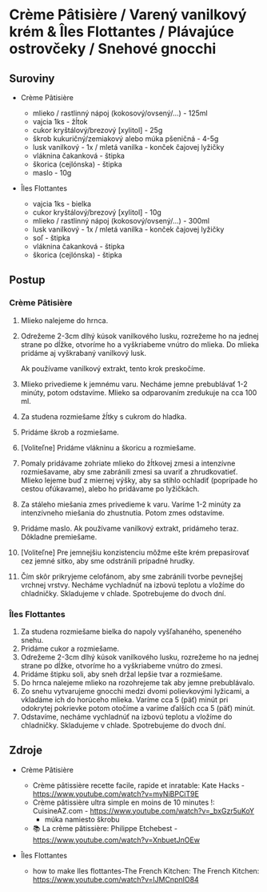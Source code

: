 # Crème Pâtisière / Varený vanilkový krém & Îles Flottantes / Plávajúce ostrovčeky / Snehové gnocchi

## Suroviny

- Crème Pâtisière
    - mlieko / rastlinný nápoj (kokosový/ovsený/...) - 125ml
    - vajcia 1ks - žĺtok
    - cukor kryštálový/brezový [xylitol] - 25g
    - škrob kukuričný/zemiakový alebo múka pšeničná - 4-5g
    - lusk vanilkový - 1x / mletá vanilka - konček čajovej lyžičky
    - vláknina čakanková - štipka
    - škorica (cejlónska) - štipka
    - maslo - 10g

- Îles Flottantes
    - vajcia 1ks - bielka
    - cukor kryštálový/brezový [xylitol] - 10g
    - mlieko / rastlinný nápoj (kokosový/ovsený/...) - 300ml
    - lusk vanilkový - 1x / mletá vanilka - konček čajovej lyžičky
    - soľ - štipka
    - vláknina čakanková - štipka
    - škorica (cejlónska) - štipka

## Postup

### Crème Pâtisière

1. Mlieko nalejeme do hrnca.
1. Odrežeme 2-3cm dlhý kúsok vanilkového lusku, rozrežeme ho na jednej strane po dĺžke, otvoríme ho a vyškriabeme vnútro do mlieka. Do mlieka pridáme aj vyškrabaný vanilkový lusk.

    Ak používame vanilkový extrakt, tento krok preskočíme.
1. Mlieko privedieme k jemnému varu. Necháme jemne prebublávať 1-2 minúty, potom odstavíme. Mlieko sa odparovaním zredukuje na cca 100 ml.
1. Za studena rozmiešame žĺtky s cukrom do hladka.
1. Pridáme škrob a rozmiešame.
1. [Voliteľne] Pridáme vlákninu a škoricu a rozmiešame.
1. Pomaly pridávame zohriate mlieko do žĺtkovej zmesi a intenzívne rozmiešavame, aby sme zabránili zmesi sa uvariť a zhrudkovatieť. Mlieko lejeme buď z miernej výšky, aby sa stihlo ochladiť (poprípade ho cestou ofúkavame), alebo ho pridávame po lyžičkách.
1. Za stáleho miešania zmes privedieme k varu. Varíme 1-2 minúty za intenzívneho miešania do zhustnutia. Potom zmes odstavíme.
1. Pridáme maslo. Ak používame vanilkový extrakt, pridámeho teraz. Dôkladne premiešame.
1. [Voliteľne] Pre jemnejšiu konzistenciu môžme ešte krém prepasírovať cez jemné sitko, aby sme odstránili prípadné hrudky.
1. Čím skôr prikryjeme celofánom, aby sme zabránili tvorbe pevnejšej vrchnej vrstvy. Necháme vychladnúť na izbovú teplotu a vložíme do chladničky. Skladujeme v chlade. Spotrebujeme do dvoch dní.

### Îles Flottantes

1. Za studena rozmiešame bielka do napoly vyšľahaného, speneného snehu.
1. Pridáme cukor a rozmiešame.
1. Odrežeme 2-3cm dlhý kúsok vanilkového lusku, rozrežeme ho na jednej strane po dĺžke, otvoríme ho a vyškriabeme vnútro do zmesi.
1. Pridáme štipku soli, aby sneh držal lepšie tvar a rozmiešame.
1. Do hrnca nalejeme mlieko na rozohrejeme tak aby jemne prebublávalo.
1. Zo snehu vytvarujeme gnocchi medzi dvomi polievkovými lyžicami, a vkladáme ich do horúceho mlieka. Varíme cca 5 (päť) minút pri odokrytej pokrievke potom otočíme a varíme ďalších cca 5 (päť) minút.
1. Odstavíme, necháme vychladnúť na izbovú teplotu a vložíme do chladničky. Skladujeme v chlade. Spotrebujeme do dvoch dní.

## Zdroje

- Crème Pâtisière
    - Crème pâtissière recette facile, rapide et inratable: Kate Hacks - https://www.youtube.com/watch?v=myNiBPCiT9E
    - Crème pâtissière ultra simple en moins de 10 minutes !: CuisineAZ.com - https://www.youtube.com/watch?v=_bxGzr5uKoY
        - múka namiesto škrobu
    - 📚 La crème pâtissière: Philippe Etchebest - https://www.youtube.com/watch?v=XnbuetJnOEw

- Îles Flottantes
    - how to make Iles flottantes-The French Kitchen: The French Kitchen: https://www.youtube.com/watch?v=lJMCnpnIO84
